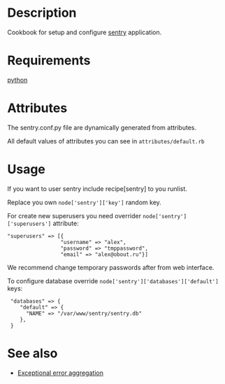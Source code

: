 Description
===========

Cookbook for setup and configure [sentry](http://github.com/getsentry/sentry) application.

Requirements
============

[python](https://github.com/opscode-cookbooks/python)

Attributes
==========

The sentry.conf.py file are dynamically generated from attributes.

All default values of attributes you can see in `attributes/default.rb`


Usage
=====
If you want to user sentry include recipe[sentry] to you runlist.

Replace you own `node['sentry']['key']` random key.

For create new superusers you need overrider `node['sentry']['superusers']` attribute:

    "superusers" => [{
                     "username" => "alex",
                     "password" => "tmppassword",
                     "email" => "alex@obout.ru"}]

We recommend change temporary passwords after from web interface.

To configure database override `node['sentry']['databases']['default']` keys:

     "databases" => {
        "default" => {
          "NAME" => "/var/www/sentry/sentry.db"
        },
     }


See also
========

- [Exceptional error aggregation](https://github.com/getsentry/)